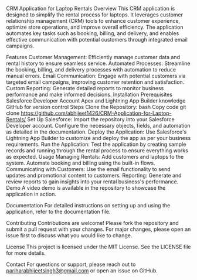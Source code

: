 CRM Application for Laptop Rentals
Overview
This CRM application is designed to simplify the rental process for laptops. It leverages customer relationship management (CRM) tools to enhance customer experience, optimize store operations, and improve overall efficiency. The application automates key tasks such as booking, billing, and delivery, and enables effective communication with potential customers through integrated email campaigns.

Features
Customer Management: Efficiently manage customer data and rental history to ensure seamless service.
Automated Processes: Streamline the booking, billing, and delivery processes with automation to reduce manual errors.
Email Communication: Engage with potential customers via targeted email campaigns, improving customer retention and satisfaction.
Custom Reporting: Generate detailed reports to monitor business performance and make informed decisions.
Installation
Prerequisites
Salesforce Developer Account
Apex and Lightning App Builder knowledge
GitHub for version control
Steps
Clone the Repository:
bash
Copy code
git clone https://github.com/abhijeet1426/CRM-Application-for-Laptop-Rentals/
Set Up Salesforce:
Import the repository into your Salesforce Developer account.
Configure the necessary objects, fields, and automation as detailed in the documentation.
Deploy the Application:
Use Salesforce's Lightning App Builder to customize and deploy the app as per your business requirements.
Run the Application:
Test the application by creating sample records and running through the rental process to ensure everything works as expected.
Usage
Managing Rentals:
Add customers and laptops to the system.
Automate booking and billing using the built-in flows.
Communicating with Customers:
Use the email functionality to send updates and promotional content to customers.
Reporting:
Generate and review reports to gain insights into your rental business's performance.
Demo
A video demo is available in the repository to showcase the application in action.

Documentation
For detailed instructions on setting up and using the application, refer to the documentation file.

Contributing
Contributions are welcome! Please fork the repository and submit a pull request with your changes. For major changes, please open an issue first to discuss what you would like to change.

License
This project is licensed under the MIT License. See the LICENSE file for more details.

Contact
For questions or support, please reach out to pariharabhijeetsingh3@gmail.com or open an issue on GitHub.

